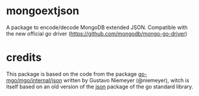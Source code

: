 # mongoextjson

A package to encode/decode MongoDB extended JSON. Compatible with the new official go driver (https://github.com/mongodb/mongo-go-driver) 


# credits

This package is based on the code from the package [go-mgo/mgo/internal/json](https://github.com/go-mgo/mgo/tree/v2-unstable/internal/json) written by Gustavo Niemeyer (@niemeyer), witch is itself based on an old version of the [json](https://github.com/golang/go/tree/go1.14/src/encoding/json) package of the go standard library. 

